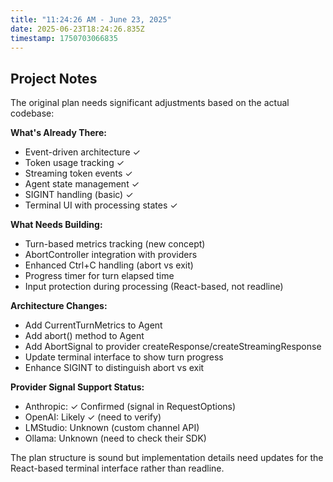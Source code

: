 ```yaml
---
title: "11:24:26 AM - June 23, 2025"
date: 2025-06-23T18:24:26.835Z
timestamp: 1750703066835
---
```


## Project Notes

The original plan needs significant adjustments based on the actual codebase:

**What's Already There:**
- Event-driven architecture ✓
- Token usage tracking ✓  
- Streaming token events ✓
- Agent state management ✓
- SIGINT handling (basic) ✓
- Terminal UI with processing states ✓

**What Needs Building:**
- Turn-based metrics tracking (new concept)
- AbortController integration with providers
- Enhanced Ctrl+C handling (abort vs exit)
- Progress timer for turn elapsed time
- Input protection during processing (React-based, not readline)

**Architecture Changes:**
- Add CurrentTurnMetrics to Agent
- Add abort() method to Agent  
- Add AbortSignal to provider createResponse/createStreamingResponse
- Update terminal interface to show turn progress
- Enhance SIGINT to distinguish abort vs exit

**Provider Signal Support Status:**
- Anthropic: ✓ Confirmed (signal in RequestOptions)
- OpenAI: Likely ✓ (need to verify)
- LMStudio: Unknown (custom channel API)
- Ollama: Unknown (need to check their SDK)

The plan structure is sound but implementation details need updates for the React-based terminal interface rather than readline.
